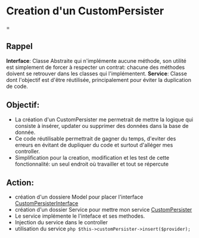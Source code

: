 # Creation d'un CustomPersister
=
 
## Rappel
**Interface**: Classe Abstraite qui n'implémente aucune méthode, son utilité est simplement de forcer à respecter un contrat: chacune des méthodes doivent se retrouver dans les classes qui l'implémentent.
**Service**: Classe dont l'objectif est d'être réutilisée, principalement pour éviter la duplication de code.

## Objectif:
* La création d'un CustomPersister me permetrait de mettre la logique qui consiste à insérer, updater ou supprimer des données dans la base de donnée.  
* Ce code réutilisable permettrait de gagner du temps, d'eviter des erreurs en évitant de dupliquer du code et surtout d'alléger mes controller.  
* Simplification pour la creation, modification et les test de cette fonctionnalité: un seul endroit où travailler et tout se répercute

## Action:
* création d'un dossiere Model pour placer l'interface [CustomPersisterInterface](blob/master/src/Model/CustomPersister.md)
*  création d'un dossier Service pour mettre mon service [CustomPersister]()
* Le service implémente le l'inteface et ses methodes.
* Injection du service dans le controller
* utilisation du service `php $this->customPersister->insert($provider);`
  
